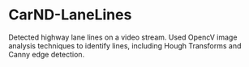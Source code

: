 # CarND-LaneLines
Detected highway lane lines on a video stream. Used OpencV image analysis techniques to identify lines, including Hough Transforms and Canny edge detection.
